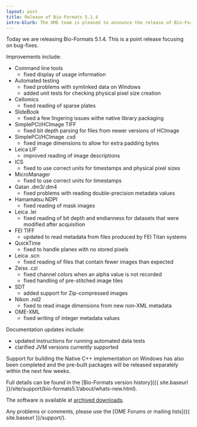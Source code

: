 ```yaml
---
layout: post
title: Release of Bio-Formats 5.1.4
intro-blurb: The OME team is pleased to announce the release of Bio-Formats 5.1.4
---
```

Today we are releasing Bio-Formats 5.1.4. This is a point release focusing on bug-fixes.

Improvements include:

* Command line tools
    * fixed display of usage information
* Automated testing
    * fixed problems with symlinked data on Windows
    * added unit tests for checking physical pixel size creation
* Cellomics
    * fixed reading of sparse plates
* SlideBook
    * fixed a few lingering issues withe native library packaging
* SimplePCI/HCImage TIFF
    * fixed bit depth parsing for files from newer versions of HCImage
* SimplePCI/HCImage .cxd
    * fixed image dimensions to allow for extra padding bytes
* Leica LIF
    * improved reading of image descriptions
* ICS
    * fixed to use correct units for timestamps and physical pixel sizes
* MicroManager
    * fixed to use correct units for timestamps
* Gatan .dm3/.dm4
    * fixed problems with reading double-precision metadata values
* Hamamatsu NDPI
    * fixed reading of mask images
* Leica .lei
    * fixed reading of bit depth and endianness for datasets that were modified after acquisition
* FEI TIFF
    * updated to read metadata from files produced by FEI Titan systems
* QuickTime
    * fixed to handle planes with no stored pixels
* Leica .scn
    * fixed reading of files that contain fewer images than expected
* Zeiss .czi
    * fixed channel colors when an alpha value is not recorded
    * fixed handling of pre-stitched image tiles
* SDT
    * added support for Zip-compressed images
* Nikon .nd2
    * fixed to read image dimensions from new non-XML metadata
* OME-XML
    * fixed writing of integer metadata values

Documentation updates include:

* updated instructions for running automated data tests
* clarified JVM versions currently supported

Support for building the Native C++ implementation on Windows has also been completed and the pre-built packages will be released separately within the next few weeks.

Full details can be found in the [Bio-Formats version history]({{ site.baseurl }}/site/support/bio-formats5.1/about/whats-new.html).

The software is available at [archived downloads](https://downloads.openmicroscopy.org/bio-formats/5.1.4).

Any problems or comments, please use the [OME Forums or mailing lists]({{ site.baseurl }}/support/).
